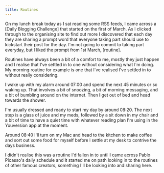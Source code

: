 ```yaml
---
title: Routines
---
```

On my lunch break today as I sat reading some RSS feeds, I came across a [Daily Blogging Challenge] that started on the first of March. As I clicked through to the organising site to find out more I discovered that each day they are sharing a prompt word that everyone taking part should use to kickstart their post for the day. I'm not going to commit to taking part everyday, but I liked the prompt from 1st March, [routine].

Routines have always been a bit of a comfort to me, mostly they just happen and I realise that I've settled in to one without considering what I'm doing. My morning routine for example is one that I've realised I've settled in to without really considering.

I wake up with my alarm around 07:00 and spend the next 45 minutes or so waking up. That involves a bit of snoozing, a bit of morning messaging, and a bit of bumbling around on the internet. Then I get out of bed and head towards the shower.

I'm usually dressed and ready to start my day by around 08:20. The next step is a glass of juice and my meds, followed by a sit down in my chair and a bit of time to have a quiet time with whatever reading plan I'm using in the Youversion app at the moment.

Around 08:40 I'll turn on my Mac and head to the kitchen to make coffee and sort out some food for myself before I settle at my desk to contrive the days business.

I didn't realise this was a routine I'd fallen in to until I came across Pablo Picasso's daily schedule and it started me on path looking in to the routines of other famous creators, something I'll be looking into and sharing here.
